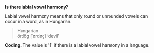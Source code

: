**Is there labial vowel harmony?**

Labial vowel harmony means that only round or unrounded vowels can occur in a word, as in Hungarian.

>Hungarian<br/>
>ördög [ˈørdøg] ‘devil’

**Coding.** The value is '1' if there is a labial vowel harmony in a language.

